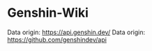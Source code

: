 # Genshin-Wiki

Data origin: https://api.genshin.dev/
Data origin: https://github.com/genshindev/api
